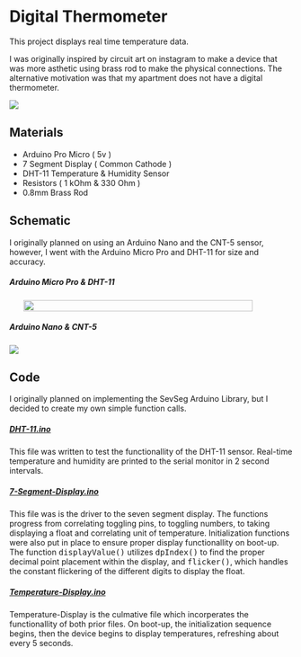 <h1>Digital Thermometer</h1>

This project displays real time temperature data.

I was originally inspired by circuit art on instagram to make a device that was more asthetic using brass rod to make the physical connections. The alternative motivation was that my apartment does not have a digital thermometer. 

<img src='https://lh3.googleusercontent.com/BQAatViSDg6Xe5bStlQCquC0nRSNGjbFQP8l6Q-zMrRMkjRLxdxZrqLgaYsEfV7nFklTrxYw9iGJxMiJvHqfNfJANmRVA5L_4kiuv-FShwmIjbCt2AEXxMfw8uTGWvNy62yPS4HqAw=w2400'></img>

## Materials

- Arduino Pro Micro ( 5v )
- 7 Segment Display ( Common Cathode )
- DHT-11 Temperature & Humidity Sensor
- Resistors ( 1 kOhm & 330 Ohm )
- 0.8mm Brass Rod

## Schematic 

I originally planned on using an Arduino Nano and the CNT-5 sensor, however, I went with the Arduino Micro Pro and DHT-11 for size and accuracy.   

##### Arduino Micro Pro & DHT-11


<div style='display: flex; justify-content: center;'>
<img width='90%' src='https://lh3.googleusercontent.com/oO8j4DHwO8NHK7utaHeO_7fnyfLCzsE8r5ZpZ72otXHg-707LKqIVLOOZrJhJAEJoJEII4FZI8rWFRER3kh2kUnYmyFqo7-wBhA47ab-MvHwO2JKlFJBtyqLaF22irBDUTJTo9AGTQ=w2400'></img>
</div>

##### Arduino Nano & CNT-5

<img src='https://lh3.googleusercontent.com/oO8j4DHwO8NHK7utaHeO_7fnyfLCzsE8r5ZpZ72otXHg-707LKqIVLOOZrJhJAEJoJEII4FZI8rWFRER3kh2kUnYmyFqo7-wBhA47ab-MvHwO2JKlFJBtyqLaF22irBDUTJTo9AGTQ=w2400'></img>

## Code

I originally planned on implementing the SevSeg Arduino Library, but I decided to create my own simple function calls. 

##### [DHT-11.ino](/DHT-11/DHT-11.ino)

This file was written to test the functionallity of the DHT-11 sensor. Real-time temperature and humidity are printed to the serial monitor in 2 second intervals.

##### [7-Segment-Display.ino](/7-Segment-Display/7-Segment-Display.ino)

This file was is the driver to the seven segment display. The functions progress from correlating toggling pins, to toggling numbers, to taking displaying a float and correlating unit of temperature. Initialization functions were also put in place to ensure proper display functionallity on boot-up. The function <tt>displayValue()</tt> utilizes <tt>dpIndex()</tt> to find the proper decimal point placement within the display, and <tt>flicker()</tt>, which handles the constant flickering of the different digits to display the float. 

##### [Temperature-Display.ino](/Temperature-Display/Temperature-Display.ino)

Temperature-Display is the culmative file which incorperates the functionallity of both prior files. On boot-up, the initialization sequence begins, then the device begins to display temperatures, refreshing about every 5 seconds.
